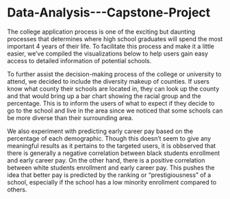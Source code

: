# Data-Analysis---Capstone-Project
The college application process is one of the exciting but daunting processes that determines where high school graduates will spend the most important 4 years of their life. To facilitate this process and make it a little easier, we’ve compiled the visualizations below to help users gain easy access to detailed information of potential schools.

To further assist the decision-making process of the college or university to attend, we decided to include the diversity makeup of counties. If users know what county their schools are located in, they can look up the county and that would bring up a bar chart showing the racial group and the percentage. This is to inform the users of what to expect if they decide to go to the school and live in the area since we noticed that some schools can be more diverse than their surrounding area.

We also experiment with predicting early career pay based on the percentage of each demographic. Though this doesn’t seem to give any meaningful results as it pertains to the targeted users, it is obbserved that there is generally a negative correlation between black students enrollment and early career pay. On the other hand, there is a positive correlation between white students enrollment and early career pay. This pushes the idea that better pay is predicted by the ranking or “prestigiousness” of a school, especially if the school has a low minority enrollment compared to others.
